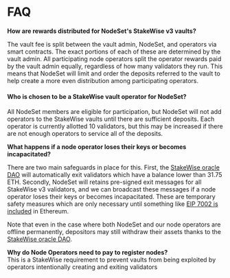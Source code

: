 # FAQ

**How are rewards distributed for NodeSet's StakeWise v3 vaults?**

The vault fee is split between the vault admin, NodeSet, and operators via smart contracts. The exact portions of each of these are determined by the vault admin. All participating node operators split the operator rewards paid by the vault admin equally, regardless of how many validators they run. This means that NodeSet will limit and order the deposits referred to the vault to help create a more even distribution among participating operators.

#### Who is chosen to be a StakeWise vault operator for NodeSet?

All NodeSet members are eligible for participation, but NodeSet will not add operators to the StakeWise vaults until there are sufficient deposits. Each operator is currently allotted 10 validators, but this may be increased if there are not enough operators to service all of the deposits.

**What happens if a node operator loses their keys or becomes incapacitated?**

There are two main safeguards in place for this. First, the [StakeWise oracle DAO](https://docs.stakewise.io/for-developers/oracles) will automatically exit validators which have a balance lower than 31.75 ETH. Secondly, NodeSet will retains pre-signed exit messages for all StakeWise v3 validators, and we can broadcast these messages if a node operator loses their keys or becomes incapacitated. These are temporary safety measures which are only necessary until something like [EIP 7002 is included](https://eips.ethereum.org/EIPS/eip-7002) in Ethereum.

Note that even in the case where both NodeSet and our node operators are offline permanently, depositors may still withdraw their assets thanks to the [StakeWise oracle DAO](https://docs-v3.stakewise.io/for-developers/oracles).

**Why do Node Operators need to pay to register nodes?**\
This is a StakeWise requirement to prevent vaults from being exploited by operators intentionally creating and exiting validators&#x20;
